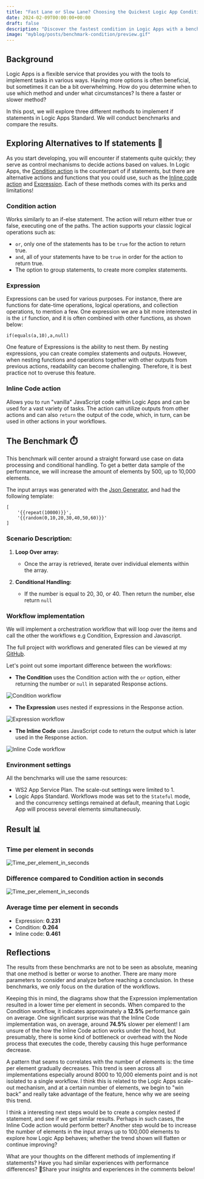 ```yaml
---
title: "Fast Lane or Slow Lane? Choosing the Quickest Logic App Condition!🏎️" 
date: 2024-02-09T00:00:00+00:00
draft: false
description: "Discover the fastest condition in Logic Apps with a benchmark breakdown! Compare the performance of Condition action, Expression, and Inline Code methods for implementing if statements."
image: "myblog/posts/benchmark-condition/preview.gif"
---
```


## Background   
Logic Apps is a flexible service that provides you with the tools to implement tasks in various ways. Having more options is often beneficial, but sometimes it can be a bit overwhelming. How do you determine when to use which method and under what circumstances? Is there a faster or slower method?

In this post, we will explore three different methods to implement if statements in Logic Apps Standard. We will conduct benchmarks and compare the results.

##  Exploring Alternatives to If statements 🏴󠁲󠁯󠁩󠁦󠁿
As you start developing, you will encounter if statements quite quickly; they serve as control mechanisms to decide actions based on values. In Logic Apps, the <a href="https://learn.microsoft.com/en-us/azure/logic-apps/logic-apps-control-flow-conditional-statement?tabs=consumption" target="_blank" rel="noopener noreferrer">Condition action</a> is the counterpart of if statements, but there are alternative actions and functions that you could use, such as the <a href="https://learn.microsoft.com/en-us/azure/logic-apps/logic-apps-add-run-inline-code?tabs=consumption" target="_blank" rel="noopener noreferrer">Inline code action</a> and <a href="https://learn.microsoft.com/en-us/azure/logic-apps/workflow-definition-language-functions-reference" target="_blank" rel="noopener noreferrer">Expression</a>. Each of these methods comes with its perks and limitations!

### Condition action
Works similarly to an if-else statement. The action will return either true or false, executing one of the paths. The action supports your classic logical operations such as:

- `or`, only one of the statements has to be `true` for the action to return true.
- `and`, all of your statements have to be `true` in order for the action to return true.
- The option to group statements, to create more complex statements.

### Expression
Expressions can be used for various purposes. For instance, there are functions for date-time operations, logical operations, and collection operations, to mention a few. One expression we are a bit more interested in is the `if` function, and it is often combined with other functions, as shown below:
```
if(equals(a,10),a,null)
```
One feature of Expressions is the ability to nest them. By nesting expressions, you can create complex statements and outputs. However, when nesting functions and operations together with other outputs from previous actions, readability can become challenging. Therefore, it is best practice not to overuse this feature.

### Inline Code action
Allows you to run "vanilla" JavaScript code within Logic Apps and can be used for a vast variety of tasks. The action can utilize outputs from other actions and can also `return` the output of the code, which, in turn, can be used in other actions in your workflows.

## The Benchmark ⏱️
This benchmark will center around a straight forward use case on data processing and conditional handling. To get a better data sample of the performance, we will increase the amount of elements by 500, up to 10,000 elements. 

The input arrays was generated with the <a href="https://json-generator.com/" target="_blank" rel="noopener noreferrer">Json Generator</a>, and had the following template:
```
[
    '{{repeat(10000)}}',
    '{{random(0,10,20,30,40,50,60)}}'
]
```

### Scenario Description:
1. **Loop Over array:**
   - Once the array is retrieved, iterate over individual elements within the array.

2. **Conditional Handling:**
   - If the number is equal to 20, 30, or 40. Then return the number, else return `null`

### Workflow implementation
We will implement a orchestration workflow that will loop over the items and call the other the workflows e.g Condition, Expression and Javascript. 

The full project with workflows and generated files can be viewed at my <a href="https://github.com/antonidag/logic-app-benchmark-condition" target="_blank" rel="noopener noreferrer">GitHub</a>.

Let's point out some important difference between the workflows:

- __The Condition__ uses the Condition action with the `or` option, either returning the number or `null` in separated Response actions.

![Condition workflow](condition.png)

- __The Expression__ uses nested if expressions in the Response action.

![Expression workflow](compose.png)

- __The Inline Code__ uses JavaScript code to return the output which is later used in the Response action.

![Inline Code workflow](javascript.png)


### Environment settings
All the benchmarks will use the same resources: 
- WS2 App Service Plan. The scale-out settings were limited to 1. 
- Logic Apps Standard. Workflows mode was set to the `Stateful` mode, and the concurrency settings remained at default, meaning that Logic App will process several elements simultaneously.

## Result 📊

### Time per element in seconds
![Time_per_element_in_seconds](time_per_element.svg)
### Difference compared to Condition action in seconds
![Time_per_element_in_seconds](difference_to_condition.svg)

### Average time per element in seconds
- Expression: __0.231__
- Condition: __0.264__
- Inline code: __0.461__

## Reflections

The results from these benchmarks are not to be seen as absolute, meaning that one method is better or worse to another. There are many more parameters to consider and analyze before reaching a conclusion. In these benchmarks, we only focus on the duration of the workflows.

Keeping this in mind, the diagrams show that the Expression implementation resulted in a lower time per element in seconds. When compared to the Condition workflow, it indicates approximately a __12.5%__ performance gain on average. One significant surprise was that the Inline Code implementation was, on average, around __74.5%__ slower per element! I am unsure of the how the Inline Code action works under the hood, but presumably, there is some kind of bottleneck or overhead with the Node process that executes the code, thereby causing this huge performance decrease.

A pattern that seams to correlates with the number of elements is: the time per element gradually decreases. This trend is seen across all implementations especially around 8000 to 10,000 elements point and is not isolated to a single workflow. I think this is related to the Logic Apps scale-out mechanism, and at a certain number of elements, we begin to "win back" and really take advantage of the feature, hence why we are seeing this trend.

I think a interesting next steps would be to create a complex nested if statement, and see if we get similar results. Perhaps in such cases, the Inline Code action would perform better? Another step would be to increase the number of elements in the input arrays up to 100,000 elements to explore how Logic App behaves; whether the trend shown will flatten or continue improving?

What are your thoughts on the different methods of implementing if statements? Have you had similar experiences with performance differences? 🤖Share your insights and experiences in the comments below!